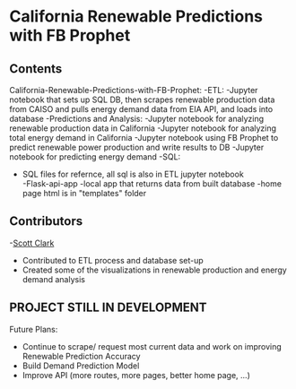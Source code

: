 # California Renewable Predictions with FB Prophet

Contents
-
California-Renewable-Predictions-with-FB-Prophet:
-ETL:
  -Jupyter notebook that sets up SQL DB, then scrapes renewable production data from CAISO and pulls energy demand data from EIA API, and   loads into database
-Predictions and Analysis:
  -Jupyter notebook for analyzing renewable production data in California 
  -Jupyter notebook for analyzing total energy demand in California
  -Jupyter notebook using FB Prophet to predict renewable power production and write results to DB
  -Jupyter notebook for predicting energy demand
-SQL:
  - SQL files for refernce, all sql is also in ETL jupyter notebook  
-Flask-api-app
  -local app that returns data from built database 
  -home page html is in "templates" folder 


Contributors
-
-[Scott Clark](https://github.com/scottinsactown)
  - Contributed to ETL process and database set-up 
  - Created some of the visualizations in renewable production and energy demand analysis 

PROJECT STILL IN DEVELOPMENT
-
Future Plans:
- Continue to scrape/ request most current data and work on improving Renewable Prediction Accuracy
- Build Demand Prediction Model 
- Improve API (more routes, more pages, better home page, ...) 

